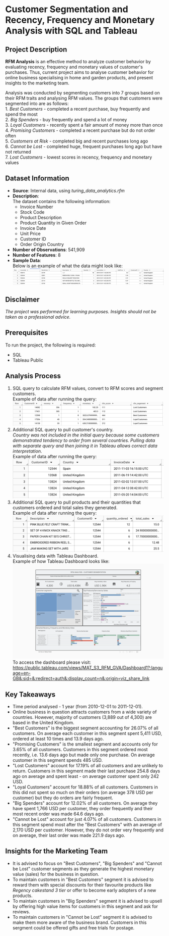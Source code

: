 # Customer Segmentation and Recency, Frequency and Monetary Analysis with SQL and Tableau

## Project Description
**RFM Analysis** is an effective method to analyze customer behavior by evaluating recency, frequency and monetary values of customer's purchases. Thus, current project aims to analyse customer behavior for online business specialising in home and garden products, and present insights to the marketing team.  

Analysis was conducted by segmenting customers into 7 groups based on their RFM traits and analysing RFM values.  The groups that customers were segmented into are as follows:  
    1. _Best Customers_ - completed a recent purchase, buy frequently and spend the most  
    2. _Big Spenders_ - buy frequently and spend a lot of money  
    3. _Loyal Customers_ - recently spent a fair amount of money more than once  
    4. _Promising Customers_ - completed a recent purchase but do not order often  
    5. _Customers at Risk_ - completed big and recent purchases long ago  
    6. _Cannot be Lost_ - completed huge, frequent purchases long ago but have not returned  
    7. _Lost Customers_ - lowest scores in recency, frequency and monetary values  

## Dataset Information
- **Source**: Internal data, using *turing_data_analytics.rfm*
- **Description**:  
The dataset contains the following information:
    - Invoice Number
    - Stock Code
    - Product Description
    - Product Quantity in Given Order
    - Invoice Date
    - Unit Price
    - Customer ID
    - Order Origin Country
- **Number of Observations**: 541,909
- **Number of Features**: 8
- **Sample Data**:  
Below is an example of what the data might look like:
![Data Example 1](Data_example_1.png)

## Disclaimer
_The project was performed for learning purposes. Insights should not be taken as a professional advice._  

## Prerequisites
To run the project, the following is required:
- SQL
- Tableau Public

## Analysis Process
1. SQL query to calculate RFM values, convert to RFM scores and segment customers.  
Example of data after running the query:
![Data Example 2](Data_example_2.png)
2. Additional SQL query to pull customer's country.  
_Country was not included in the initial query because some customers demonstrated tendency to order from several countries. Pulling data with separate query and then joining it in Tableau allows correct data interpretation._  
Example of data after running the query:
![Data Example 3](Data_example_3.png)
3. Additional SQL query to pull products and their quantities that customers ordered and total sales they generated.  
Example of data after running the query:
![Data Example 4](Data_example_4.png)
4. Visualising data with Tableau Dashboard.  
Example of how Tableau Dashboard looks like:
![Dashboard Example](Dashboard_example.png)   
To access the dashboard please visit: https://public.tableau.com/views/MAT_S3_RFM_GVA/Dashboard1?:language=en-GB&:sid=&:redirect=auth&:display_count=n&:origin=viz_share_link 

## Key Takeaways
- Time period analysed - 1 year (from 2010-12-01 to 2011-12-01).
- Online business in question attracts customers from a wide variety of countries. However, majority of customers (3,889 out of 4,300) are based in the United Kingdom.
- "Best Customers" is the biggest segment accounting for 26.07% of all customers. On average each customer in this segment spent 5,411 USD, ordered at least 10 times and 13.9 days ago.
 - "Promising Customers" is the smallest segment and accounts only for 3.65% of all customers. Customers in this segment ordered most recently, i.e. 13.6 days ago but made only one purchase. On average customer in this segment spends 485 USD.
- "Lost Customers" account for 17.19% of all customers and are unlikely to return. Customers in this segment made their last purchase 254.8 days ago on average and spent least - on average customer spent only 242 USD.
- "Loyal Customers" account for 18.88% of all customers. Customers in this did not spent so much on their orders (on average 378 USD per customer) but they do orders are fairly frequent.
- "Big Spenders" account for 12.02% of all customers. On average they have spent 1,766 USD per customer, they order frequently and their most recent order was made 64.6 days ago.
- "Cannot be Lost" account for just 4.07% of all customers. Customers in  this segment spend most after the "Best Customers" with an average of 2,170 USD per customer. However, they do not order very frequently and on average, their last order was made 221.9 days ago.

## Insights for the Marketing Team
- It is advised to focus on "Best Customers", "Big Spenders" and "Cannot be Lost" customer segments as they generate the highest monetary value (sales) for the business in question.
- To maintain customers in "Best Customers" segment it is advised to reward them with special discounts for their favourite products like _Regency cakestand 3 tier_ or offer to become early adopters of a new products.
- To maintain customers in "Big Spenders" segment it is advised to upsell by offering high value items for customers in this segment and ask for reviews.
- To maintain customers in "Cannot be Lost" segment it is advised to make them more aware of the business brand. Customers in this sergment could be offered gifts and free trials for postage.
